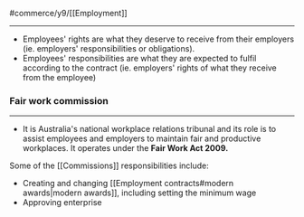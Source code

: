 #commerce/y9/[[Employment]] 

---
- Employees' rights are what they deserve to receive from their employers (ie. employers' responsibilities or obligations).
- Employees' responsibilities are what they are expected to fulfil according to the contract (ie. employers' rights of what they receive from the employee)

### Fair work commission
---
- It is Australia's national workplace relations tribunal and its role is to assist employees and employers to maintain fair and productive workplaces. It operates under the **Fair Work Act 2009.**

Some of the [[Commissions]] responsibilities include:
- Creating and changing [[Employment contracts#modern awards|modern awards]], including setting the minimum wage
- Approving enterprise

